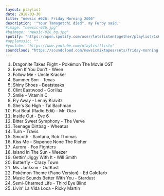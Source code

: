 ```yaml
---
layout: playlist
date: 2018-03-30
title: "newsic #026: Friday Morning 2000"
description: '"Your Tamagotchi died", my Furby said.'
#image: "newsic-026.jpg"
#bgimage: "newsic-026_bg.jpg"
spotify: "https://open.spotify.com/user/letslistentogether/playlist/1sQoGOcFaD5Gps5kzfkgtz"
#applemusic: ""
#youtube: "https://www.youtube.com/playlist?list="
soundcloud: "https://soundcloud.com/newsicmixtapes/sets/friday-morning-2000-newsic-026"
---
```


<ol>
  <li>Dragonite Takes Flight - Pokémon The Movie OST</li>
  <li>Even If You Don't - Ween</li>
  <li>Follow Me - Uncle Kracker</li>
  <li>Summer Son - Texas</li>
  <li>Shiny Shoes - Beatsteaks</li>
  <li>Clint Eastwood - Gorillaz</li>
  <li>Smile - Vitamin C</li>
  <li>Fly Away - Lenny Kravitz</li>
  <li>She's So High - Tal Bachman</li>
  <li>Flat Beat (Radio Edit) - Mr. Oizo</li>
  <li>Inside Out - Eve 6</li>
  <li>Bitter Sweet Symphony - The Verve</li>
  <li>Teenage Dirtbag - Wheatus</li>
  <li>Turn - Travis</li>
  <li>Smooth - Santana, Rob Thomas</li>
  <li>Kiss Me - Sixpence None The Richer</li>
  <li>Aurora - Foo Fighters</li>
  <li>Island In The Sun - Weezer</li>
  <li>Gettin' Jiggy With It - Will Smith</li>
  <li>Butterfly - Crazy Town</li>
  <li>Ms. Jackson - OutKast</li>
  <li>Pokémon Theme (Piano Version) - Ed Goldfarb</li>
  <li>Music Sounds Better With You - Stardust</li>
  <li>Semi-Charmed Life - Third Eye Blind</li>
  <li>Livin' La Vida Loca - Ricky Martin</li>
</ol>